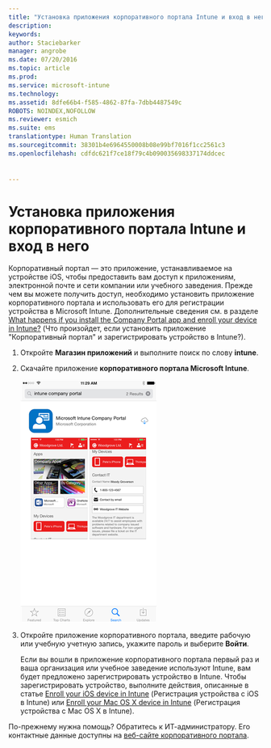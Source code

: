 ```yaml
---
title: "Установка приложения корпоративного портала Intune и вход в него | Microsoft Intune"
description: 
keywords: 
author: Staciebarker
manager: angrobe
ms.date: 07/20/2016
ms.topic: article
ms.prod: 
ms.service: microsoft-intune
ms.technology: 
ms.assetid: 8dfe66b4-f585-4862-87fa-7dbb4487549c
ROBOTS: NOINDEX,NOFOLLOW
ms.reviewer: esmich
ms.suite: ems
translationtype: Human Translation
ms.sourcegitcommit: 38301b4e6964550008b08e99bf7016f1cc2561c3
ms.openlocfilehash: cdfdc621f7ce18f79c4b090035698337174ddcec


---
```



# Установка приложения корпоративного портала Intune и вход в него

Корпоративный портал — это приложение, устанавливаемое на устройстве iOS, чтобы предоставить вам доступ к приложениям, электронной почте и сети компании или учебного заведения.  Прежде чем вы можете получить доступ, необходимо установить приложение корпоративного портала и использовать его для регистрации устройства в Microsoft Intune. Дополнительные сведения см. в разделе [What happens if you install the Company Portal app and enroll your device in Intune?](what-happens-if-you-install-the-company-portal-app-and-enroll-your-device-in-intune-ios.md) (Что произойдет, если установить приложение "Корпоративный портал" и зарегистрировать устройство в Intune?).

1.  Откройте **Магазин приложений** и выполните поиск по слову **intune**.

2.  Скачайте приложение **корпоративного портала Microsoft Intune**.

    ![download-ios-comp-portal-app](./media/ios-cpinstall-1-cpinstore.png)

3.  Откройте приложение корпоративного портала, введите рабочую или учебную учетную запись, укажите пароль и выберите **Войти**.

    Если вы вошли в приложение корпоративного портала первый раз и ваша организация или учебное заведение используют Intune, вам будет предложено зарегистрировать устройство в Intune. Чтобы зарегистрировать устройство, выполните действия, описанные в статье [Enroll your iOS device in Intune](enroll-your-device-in-intune-ios.md) (Регистрация устройства с iOS в Intune) или [Enroll your Mac OS X device in Intune](enroll-your-device-in-intune-mac-os-x.md) (Регистрация устройства с Mac OS X в Intune).

По-прежнему нужна помощь? Обратитесь к ИТ-администратору. Его контактные данные доступны на [веб-сайте корпоративного портала](http://portal.manage.microsoft.com).




<!--HONumber=Aug16_HO5-->


